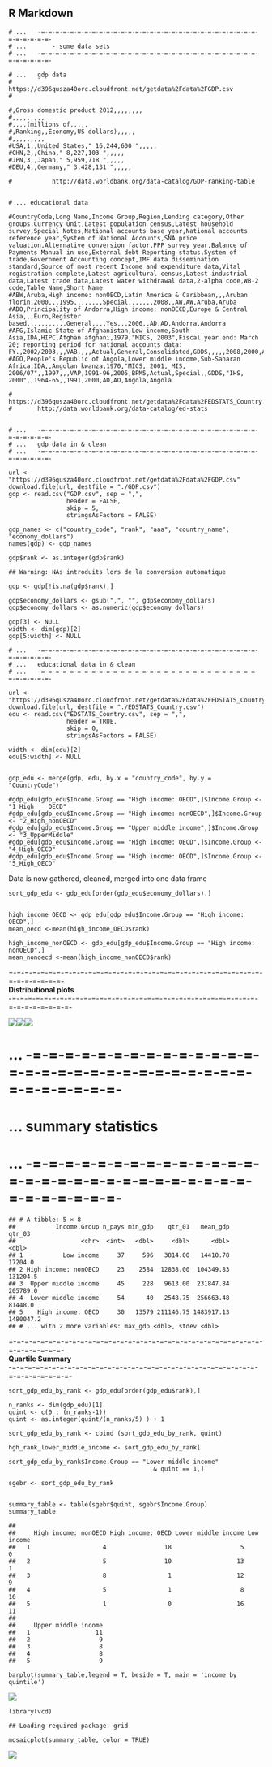 R Markdown
----------

    # ...   -=-=-=-=-=-=-=-=-=-=-=-=-=-=-=-=-=-=-=-=-=-=-=-=-=-=-=-=-=-=-=-=-=-=-=-=-
    # ...       - some data sets
    # ...   -=-=-=-=-=-=-=-=-=-=-=-=-=-=-=-=-=-=-=-=-=-=-=-=-=-=-=-=-=-=-=-=-=-=-=-=-

    # ...   gdp data
    #           https://d396qusza40orc.cloudfront.net/getdata%2Fdata%2FGDP.csv
    #

    #,Gross domestic product 2012,,,,,,,,
    #,,,,,,,,,
    #,,,,(millions of,,,,,
    #,Ranking,,Economy,US dollars),,,,,
    #,,,,,,,,,
    #USA,1,,United States," 16,244,600 ",,,,,
    #CHN,2,,China," 8,227,103 ",,,,,
    #JPN,3,,Japan," 5,959,718 ",,,,,
    #DEU,4,,Germany," 3,428,131 ",,,,,

    #           http://data.worldbank.org/data-catalog/GDP-ranking-table


    # ... educational data

    #CountryCode,Long Name,Income Group,Region,Lending category,Other groups,Currency Unit,Latest population census,Latest household survey,Special Notes,National accounts base year,National accounts reference year,System of National Accounts,SNA price valuation,Alternative conversion factor,PPP survey year,Balance of Payments Manual in use,External debt Reporting status,System of trade,Government Accounting concept,IMF data dissemination standard,Source of most recent Income and expenditure data,Vital registration complete,Latest agricultural census,Latest industrial data,Latest trade data,Latest water withdrawal data,2-alpha code,WB-2 code,Table Name,Short Name
    #ABW,Aruba,High income: nonOECD,Latin America & Caribbean,,,Aruban florin,2000,,,1995,,,,,,,,Special,,,,,,,2008,,AW,AW,Aruba,Aruba
    #ADO,Principality of Andorra,High income: nonOECD,Europe & Central Asia,,,Euro,Register based,,,,,,,,,,,General,,,,Yes,,,2006,,AD,AD,Andorra,Andorra
    #AFG,Islamic State of Afghanistan,Low income,South Asia,IDA,HIPC,Afghan afghani,1979,"MICS, 2003",Fiscal year end: March 20; reporting period for national accounts data: FY.,2002/2003,,,VAB,,,,Actual,General,Consolidated,GDDS,,,,,2008,2000,AF,AF,Afghanistan,Afghanistan
    #AGO,People's Republic of Angola,Lower middle income,Sub-Saharan Africa,IDA,,Angolan kwanza,1970,"MICS, 2001, MIS, 2006/07",,1997,,,VAP,1991-96,2005,BPM5,Actual,Special,,GDDS,"IHS, 2000",,1964-65,,1991,2000,AO,AO,Angola,Angola

    #       https://d396qusza40orc.cloudfront.net/getdata%2Fdata%2FEDSTATS_Country.csv
    #       http://data.worldbank.org/data-catalog/ed-stats


    # ...   -=-=-=-=-=-=-=-=-=-=-=-=-=-=-=-=-=-=-=-=-=-=-=-=-=-=-=-=-=-=-=-=-=-=-=-=-
    # ...   gdp data in & clean
    # ...   -=-=-=-=-=-=-=-=-=-=-=-=-=-=-=-=-=-=-=-=-=-=-=-=-=-=-=-=-=-=-=-=-=-=-=-=-

    url <- "https://d396qusza40orc.cloudfront.net/getdata%2Fdata%2FGDP.csv"
    download.file(url, destfile = "./GDP.csv")
    gdp <- read.csv("GDP.csv", sep = ",",
                    header = FALSE,
                    skip = 5,
                    stringsAsFactors = FALSE)

    gdp_names <- c("country_code", "rank", "aaa", "country_name", "economy_dollars")
    names(gdp) <- gdp_names

    gdp$rank <- as.integer(gdp$rank)

    ## Warning: NAs introduits lors de la conversion automatique

    gdp <- gdp[!is.na(gdp$rank),]

    gdp$economy_dollars <- gsub(",", "", gdp$economy_dollars)
    gdp$economy_dollars <- as.numeric(gdp$economy_dollars)

    gdp[3] <- NULL
    width <- dim(gdp)[2]
    gdp[5:width] <- NULL

    # ...   -=-=-=-=-=-=-=-=-=-=-=-=-=-=-=-=-=-=-=-=-=-=-=-=-=-=-=-=-=-=-=-=-=-=-=-=-
    # ...   educational data in & clean
    # ...   -=-=-=-=-=-=-=-=-=-=-=-=-=-=-=-=-=-=-=-=-=-=-=-=-=-=-=-=-=-=-=-=-=-=-=-=-

    url <- "https://d396qusza40orc.cloudfront.net/getdata%2Fdata%2FEDSTATS_Country.csv"
    download.file(url, destfile = "./EDSTATS_Country.csv")
    edu <- read.csv("EDSTATS_Country.csv", sep = ",",
                    header = TRUE,
                    skip = 0,
                    stringsAsFactors = FALSE)

    width <- dim(edu)[2]
    edu[5:width] <- NULL


    gdp_edu <- merge(gdp, edu, by.x = "country_code", by.y = "CountryCode")

    #gdp_edu[gdp_edu$Income.Group == "High income: OECD",]$Income.Group <- "1_High_   OECD" 
    #gdp_edu[gdp_edu$Income.Group == "High income: nonOECD",]$Income.Group <- "2_High_nonOECD" 
    #gdp_edu[gdp_edu$Income.Group == "Upper middle income",]$Income.Group <- "3_UpperMiddle" 
    #gdp_edu[gdp_edu$Income.Group == "High income: OECD",]$Income.Group <- "4_High_OECD" 
    #gdp_edu[gdp_edu$Income.Group == "High income: OECD",]$Income.Group <- "5_High_OECD" 

Data is now gathered, cleaned, merged into one data frame

    sort_gdp_edu <- gdp_edu[order(gdp_edu$economy_dollars),] 


    high_income_OECD <- gdp_edu[gdp_edu$Income.Group == "High income: OECD",]
    mean_oecd <-mean(high_income_OECD$rank)

    high_income_nonOECD <- gdp_edu[gdp_edu$Income.Group == "High income: nonOECD",]
    mean_nonoecd <-mean(high_income_nonOECD$rank)

=-=-=-=-=-=-=-=-=-=-=-=-=-=-=-=-=-=-=-=-=-=-=-=-=-=-=-=-=-=-=-=-=-=-=-=-=-=-=-  
**Distributional plots**  
-=-=-=-=-=-=-=-=-=-=-=-=-=-=-=-=-=-=-=-=-=-=-=-=-=-=-=-=-=-=-=-=-=-=-=-=-=-=-=-

![](gdp_worldbank_cs1_files/figure-markdown_strict/unnamed-chunk-2-1.png)![](gdp_worldbank_cs1_files/figure-markdown_strict/unnamed-chunk-2-2.png)![](gdp_worldbank_cs1_files/figure-markdown_strict/unnamed-chunk-2-3.png)

... -=-=-=-=-=-=-=-=-=-=-=-=-=-=-=-=-=-=-=-=-=-=-=-=-=-=-=-=-=-=-=-=-=-=-=-=-
=============================================================================

... summary statistics
======================

... -=-=-=-=-=-=-=-=-=-=-=-=-=-=-=-=-=-=-=-=-=-=-=-=-=-=-=-=-=-=-=-=-=-=-=-=-
=============================================================================

    ## # A tibble: 5 × 8
    ##           Income.Group n_pays min_gdp    qtr_01   mean_gdp    qtr_03
    ##                  <chr>  <int>   <dbl>     <dbl>      <dbl>     <dbl>
    ## 1           Low income     37     596   3814.00   14410.78   17204.0
    ## 2 High income: nonOECD     23    2584  12838.00  104349.83  131204.5
    ## 3  Upper middle income     45     228   9613.00  231847.84  205789.0
    ## 4  Lower middle income     54      40   2548.75  256663.48   81448.0
    ## 5    High income: OECD     30   13579 211146.75 1483917.13 1480047.2
    ## # ... with 2 more variables: max_gdp <dbl>, stdev <dbl>

=-=-=-=-=-=-=-=-=-=-=-=-=-=-=-=-=-=-=-=-=-=-=-=-=-=-=-=-=-=-=-=-=-=-=-=-=-=-=-  
**Quartile Summary**  
-=-=-=-=-=-=-=-=-=-=-=-=-=-=-=-=-=-=-=-=-=-=-=-=-=-=-=-=-=-=-=-=-=-=-=-=-=-=-=-

    sort_gdp_edu_by_rank <- gdp_edu[order(gdp_edu$rank),] 

    n_ranks <- dim(gdp_edu)[1]
    quint <- c(0 : (n_ranks-1))
    quint <- as.integer(quint/(n_ranks/5) ) + 1

    sort_gdp_edu_by_rank <- cbind (sort_gdp_edu_by_rank, quint)

    hgh_rank_lower_middle_income <- sort_gdp_edu_by_rank[
                                            sort_gdp_edu_by_rank$Income.Group == "Lower middle income"
                                            & quint == 1,]

    sgebr <- sort_gdp_edu_by_rank


    summary_table <- table(sgebr$quint, sgebr$Income.Group)
    summary_table

    ##    
    ##     High income: nonOECD High income: OECD Lower middle income Low income
    ##   1                    4                18                   5          0
    ##   2                    5                10                  13          1
    ##   3                    8                 1                  12          9
    ##   4                    5                 1                   8         16
    ##   5                    1                 0                  16         11
    ##    
    ##     Upper middle income
    ##   1                  11
    ##   2                   9
    ##   3                   8
    ##   4                   8
    ##   5                   9

    barplot(summary_table,legend = T, beside = T, main = 'income by quintile')

![](gdp_worldbank_cs1_files/figure-markdown_strict/unnamed-chunk-4-1.png)

    library(vcd)

    ## Loading required package: grid

    mosaicplot(summary_table, color = TRUE)

![](gdp_worldbank_cs1_files/figure-markdown_strict/unnamed-chunk-4-2.png)
